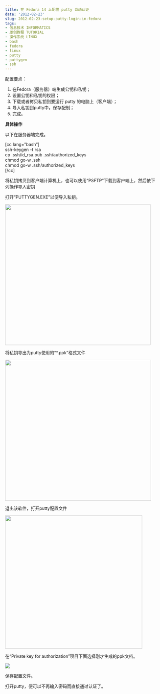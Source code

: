 ```yaml
---
title: 在 Fedora 14 上配置 putty 自动认证
date: '2012-02-23'
slug: 2012-02-23-setup-putty-login-in-fedora
tags:
- 信息技术 INFORMATICS
- 原创教程 TUTORIAL
- 操作系统 LINUX
- bash
- fedora
- linux
- putty
- puttygen
- ssh
---
```



配置要点：

1.  在Fedora（服务器）端生成公钥和私钥；
2.  设置公钥和私钥的权限；
3.  下载或者拷贝私钥到要运行 putty 的电脑上（客户端）；
4.  导入私钥到putty中，保存配制；
5.  完成。

**具体操作**

以下在服务器端完成。

\[cc lang=”bash”\]  
ssh-keygen -t rsa  
cp .ssh/id\_rsa.pub .ssh/authorized\_keys  
chmod go-w .ssh  
chmod go-w .ssh/authorized\_keys  
\[/cc\]

将私钥拷贝到客户端计算机上，也可以使用“PSFTP”下载到客户端上，然后依下列操作导入密钥

打开“PUTTYGEN.EXE”以便导入私钥。

<img src="https://cloudfs-spring.oss-cn-qingdao.aliyuncs.com/bio_spring_uploads/2012/02/1.png" width="475" height="460" />

将私钥导出为putty使用的“\*.ppk”格式文件

<img src="https://cloudfs-spring.oss-cn-qingdao.aliyuncs.com/bio_spring_uploads/2012/02/2.png" width="477" height="460" />

退出该软件，打开putty配置文件

<img src="https://cloudfs-spring.oss-cn-qingdao.aliyuncs.com/bio_spring_uploads/2012/02/3.png" width="448" height="435" />

在“Private key for authorization”项目下面选择刚才生成的ppk文档。

![](https://cloudfs-spring.oss-cn-qingdao.aliyuncs.com/bio_spring_uploads/2012/02/4.png)

保存配置文件。

打开putty，便可以不再输入密码而直接通过认证了。
